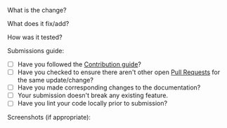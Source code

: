 What is the change?


What does it fix/add?


How was it tested?


Submissions guide:
- [ ] Have you followed the [Contribution guide](https://github.com/Neilblaze/Anyxz/blob/master/CONTRIBUTING.md)?
- [ ] Have you checked to ensure there aren't other open [Pull Requests](https://github.com/Neilblaze/Anyxz/pulls) for the same update/change?
- [ ] Have you made corresponding changes to the documentation?
- [ ] Your submission doesn't break any existing feature.
- [ ] Have you lint your code locally prior to submission?

Screenshots (if appropriate):

